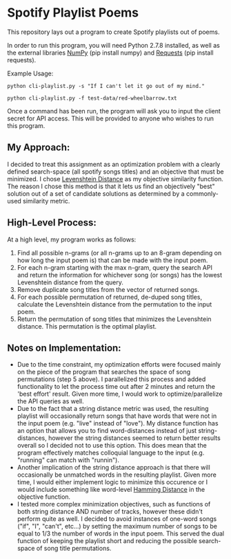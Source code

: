 # Spotify Playlist Poems
This repository lays out a program to create Spotify playlists out of poems.

In order to run this program, you will need Python 2.7.8 installed, as well as the external libraries [NumPy](http://www.numpy.org/) (pip install numpy) and [Requests](http://docs.python-requests.org/en/latest/) (pip install requests).

Example Usage:
	
	python cli-playlist.py -s "If I can't let it go out of my mind."

	python cli-playlist.py -f test-data/red-wheelbarrow.txt

Once a command has been run, the program will ask you to input the client secret for API access.  This will be provided to anyone who wishes to run this program.

## My Approach:
I decided to treat this assignment as an optimization problem with a clearly defined search-space (all spotify songs titles) and an objective that must be minimized.  I chose [Levenshtein Distance](http://en.wikipedia.org/wiki/Levenshtein_distance) as my objective similarity function.  The reason I chose this method is that it lets us find an objectively "best" solution out of a set of candidate solutions as determined by a commonly-used similarity metric.

## High-Level Process:
At a high level, my program works as follows:

1. Find all possible n-grams (or all n-grams up to an 8-gram depending on how long the input poem is) that can be made with the input poem.
2. For each n-gram starting with the max n-gram, query the search API and return the information for whichever song (or songs) has the lowest Levenshtein distance from the query.
3. Remove duplicate song titles from the vector of returned songs.
4. For each possible permutation of returned, de-duped song titles, calculate the Levenshtein distance from the permutation to the input poem.
5. Return the permutation of song titles that minimizes the Levenshtein distance.  This permutation is the optimal playlist.

## Notes on Implementation:
* Due to the time constraint, my optimization efforts were focused mainly on the piece of the program that searches the space of song permutations (step 5 above).  I parallelized this process and added functionality to let the process time out after 2 minutes and return the 'best effort' result.  Given more time, I would work to optimize/parallelize the API queries as well.
* Due to the fact that a string distance metric was used, the resulting playlist will occasionally return songs that have words that were not in the input poem (e.g. "live" instead of "love").  My distance function has an option that allows you to find word-distances instead of just string-distances, however the string distances seemed to return better results overall so I decided not to use this option.  This does mean that the program effectively matches colloquial language to the input (e.g. "running" can match with "runnin").
* Another implication of the string distance approach is that there will occasionally be unmatched words in the resulting playlist.  Given more time, I would either implement logic to minimize this occurence or I would include something like word-level [Hamming Distance](http://en.wikipedia.org/wiki/Hamming_distance) in the objective function.
* I tested more complex minimization objectives, such as functions of both string distance AND number of tracks, however these didn't perform quite as well.  I decided to avoid instances of one-word songs ("if", "I", "can't", etc...) by setting the maximum number of songs to be equal to 1/3 the number of words in the input poem.  This served the dual function of keeping the playlist short and reducing the possible search-space of song title permutations.